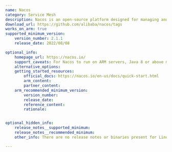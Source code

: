 ```yaml
---
name: Nacos
category: Service Mesh
description: Nacos is an open-source platform designed for managing and discovering services in cloud-native applications.
download_url: https://github.com/alibaba/nacos/tags
works_on_arm: true
supported_minimum_version:
    version_number: 2.1.1
    release_date: 2022/08/08

optional_info:
    homepage_url: https://nacos.io/
    support_caveats: For Nacos to run on ARM servers, Java 8 or above must be installed. Lower versions do not support Nacos on ARM64.
    alternative_options: 
    getting_started_resources:
        official_docs: https://nacos.io/en-us/docs/quick-start.html
        arm_content:
        partner_content:
    arm_recommended_minimum_version:
        version_number: 
        release_date:
        reference_content:
        rationale:


optional_hidden_info:
    release_notes__supported_minimum: 
    release_notes__recommended_minimum:
    other_info: There are no release notes or binaries present for Linux/ARM64. Nacos version 2.1.1 is installed and tested on the Neoverse N1, using steps mentioned [here](https://nacos.io/en-us/docs/quick-start.html). Specifically, version 2.1.0 was the last version that did not build on ARM64 servers.

---
```

